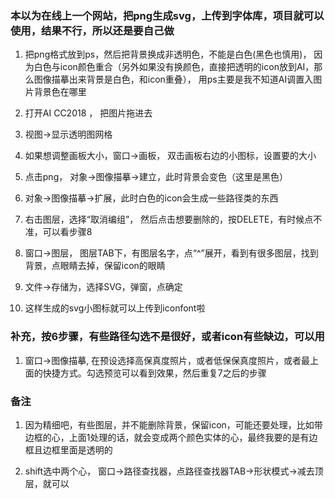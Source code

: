 ### 本以为在线上一个网站，把png生成svg，上传到字体库，项目就可以使用，结果不行，所以还是要自己做

1. 把png格式放到ps，然后把背景换成非透明色，不能是白色(黑色也慎用)， 因为白色与icon颜色重合（另外如果没有换颜色，直接把透明的icon放到AI，那么图像描摹出来背景是白色，和icon重叠）， 用ps主要是我不知道AI调置入图片背景色在哪里

2. 打开AI CC2018 ， 把图片拖进去

3. 视图->显示透明图网格

4. 如果想调整画板大小，窗口->画板， 双击画板右边的小图标，设置要的大小

5. 点击png， 对象->图像描摹->建立，此时背景会变色（这里是黑色）

6. 对象->图像描摹->扩展，此时白色的icon会生成一些路径类的东西

7. 右击图层，选择“取消编组”， 然后点击想要删除的，按DELETE，有时候点不准，可以看步骤8

8. 窗口->图层， 图层TAB下，有图层名字，点“^”展开，看到有很多图层，找到背景，点眼睛去掉，保留icon的眼睛

9. 文件->存储为，选择SVG，弹窗，点确定

10. 这样生成的svg小图标就可以上传到iconfont啦

### 补充，按6步骤，有些路径勾选不是很好，或者icon有些缺边，可以用

1. 窗口->图像描摹, 在预设选择高保真度照片，或者低保保真度照片，或者最上面的快捷方式。勾选预览可以看到效果，然后重复7之后的步骤

### 备注

1. 因为精细吧，有些图层，并不能删除背景，保留icon，可能还要处理，比如带边框的心，上面1处理的话，就会变成两个颜色实体的心，最终我要的是有边框且边框里面是透明的

2. shift选中两个心， 窗口->路径查找器，点路径查找器TAB->形状模式->减去顶层，就可以